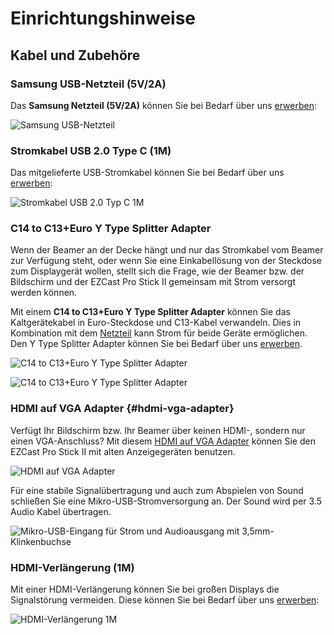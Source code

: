 # Einrichtungshinweise

## Kabel und Zubehöre

### Samsung USB-Netzteil (5V/2A)

Das **Samsung Netzteil (5V/2A)** können Sie bei Bedarf über uns [erwerben](https://www.stueber.de/contact.php?from=ezcastpro):

![Samsung USB-Netzteil](/assets/img/Samsung.USB-Netzteil.jpg)

### Stromkabel USB 2.0 Type C (1M)

Das mitgelieferte USB-Stromkabel können Sie bei Bedarf über uns [erwerben](https://www.stueber.de/contact.php?from=ezcastpro):

![Stromkabel USB 2.0 Typ C 1M](/assets/img/USBA-2.0-TypeC.jpg)

### C14 to C13+Euro Y Type Splitter Adapter

Wenn der Beamer an der Decke hängt und nur das Stromkabel vom Beamer zur Verfügung steht, oder wenn Sie eine Einkabellösung von der Steckdose zum Displaygerät wollen, stellt sich die Frage, wie der Beamer bzw. der Bildschirm und der EZCast Pro Stick II gemeinsam mit Strom versorgt werden können.

Mit einem **C14 to C13+Euro Y Type Splitter Adapter** können Sie das Kaltgerätekabel in Euro-Steckdose und C13-Kabel verwandeln. Dies in Kombination mit dem [Netzteil](#powersupply) kann Strom für beide Geräte ermöglichen. Den Y Type Splitter Adapter können Sie bei Bedarf über uns [erwerben](https://www.stueber.de/contact.php?from=ezcastpro).

![C14 to C13+Euro Y Type Splitter Adapter](/assets/img/C14.to.C13undEuroYType-Splitter-Adapter.png)

![C14 to C13+Euro Y Type Splitter Adapter](/assets/img/D10.Y-Type-Adapter.png)

### HDMI auf VGA Adapter {#hdmi-vga-adapter}

Verfügt Ihr Bildschirm bzw. Ihr Beamer über keinen HDMI-, sondern nur einen VGA-Anschluss? Mit diesem [HDMI auf VGA Adapter](https://www.amazon.de/dp/B01GFMW91E?aaxitk=H031EFlH09CVpciz7mx1fA&pd_rd_i=B01GFMW91E&pf_rd_p=737424fe-4e87-4f15-ad17-a88ea0f6f9fe&hsa_cr_id=3885910160902&sb-ci-n=productDescription&sb-ci-v=UGREEN%20HDMI%20auf%20VGA%20Adapter%20HDMI%20Buchse%20zu%20VGA%20Stecker%201080P%20HDTV%20Aktiv%20Audio%20%C3%9Cbertragung%20Konverterkabel%20unterst%C3%BCtzt%20f%C3%BCr%20TV%20Stick) können Sie den EZCast Pro Stick II mit alten Anzeigegeräten benutzen.

![HDMI auf VGA Adapter](/assets/img/UGREEN_HDMI_auf_VGA_Adapter1.jpg)

Für eine stabile Signalübertragung und auch zum Abspielen von Sound schließen Sie eine Mikro-USB-Stromversorgung an. Der Sound wird per 3.5 Audio Kabel übertragen.

![Mikro-USB-Eingang für Strom und Audioausgang mit 3,5mm-Klinkenbuchse](/assets/img/UGREEN_HDMI_auf_VGA_Adapter2.jpg)

### HDMI-Verlängerung (1M)

Mit einer HDMI-Verlängerung können Sie bei großen Displays die Signalstörung vermeiden. Diese können Sie bei Bedarf über uns [erwerben](https://www.stueber.de/contact.php?from=ezcastpro):

![HDMI-Verlängerung 1M](/assets/img/deleycon.hdmi.extension.jpg)


